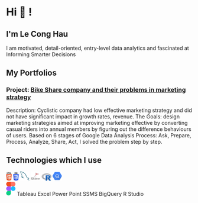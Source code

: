 # Hi 👋 !

## I'm Le Cong Hau

I am motivated, detail-oriented, entry-level data analytics and fascinated at Informing Smarter Decisions

## My Portfolios
### Project: [Bike Share company and their problems in marketing strategy](https://github.com/Cong-hau/Bike-Share-company-and-their-problems-in-marketing-strategy)

Description: Cyclistic company had low effective marketing strategy and did not have significant impact in growth rates, revenue. The Goals: design marketing strategies aimed at improving marketing effective by converting casual riders into annual members by figuring out the difference behaviours of users. Based on 6 stages of Google Data Analysis Process: Ask, Prepare, Process, Analyze, Share, Act, I solved the problem step by step.

## Technologies which I use

<div>
  <img src ="./images/html-5.svg" alt="HTML5 logo" width="3%" title='HTML5'/>
  <img src ="./images/css-3.svg" alt="CSS3 logo" width="3%" title='CSS3'/>
  <img src ="./images/mysql.svg" alt="mysql logo" width="5%" title='MYSQL'/>
  <img src ="./images/microsoft-sql-server.svg" alt="Microsoft SQL Server logo" width="5%" title='Microsoft SQL Server'/>
  <img src ="./images/r.png" alt="r" width="5%" title='R'/>
  <img src ="./images/bigquery.svg" alt="BigQuery logo" width="5%" title='BigQuery'/>
</div>

<div>
  <img src ="./images/figma.svg" alt="Figma logo" width="5%" title='Figma'/>
  Tableau
  Excel
  Power Point
  SSMS
  BigQuery
  R Studio
</div>
